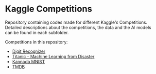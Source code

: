 # Kaggle Competitions
Repository containing codes made for different Kaggle's Competitions. Detailed descriptions about the competitions, the data and the AI models can be found in each subfolder.

Competitions in this repository:

* [Digit Recognizer](https://github.com/pedrohortencio/kaggle-competitions/tree/main/Digit%20Recognizer%20-%20MNIST%20and%20Kannada)
* [Titanic - Machine Learning from Disaster](https://github.com/pedrohortencio/kaggle-competitions/tree/main/Titanic)
* [Kannada MNIST](https://github.com/pedrohortencio/kaggle-competitions/tree/main/Digit%20Recognizer%20-%20MNIST%20and%20Kannada)
* [TMDB](https://github.com/pedrohortencio/kaggle-competitions/tree/main/TMDB)
